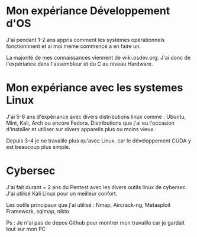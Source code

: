# Mon expériance Développement d'OS #

J'ai pendant 1-2 ans appris comment les systemes opérationnels fonctionnnent et ai moi meme commencé a en faire un.

La majorité de mes connaissances viennent de wiki.osdev.org. J'ai donc de l'expériance dans l'assembleur et du C au niveau Hardware. 

# Mon expériance avec les systemes Linux #

J'ai 5-6 ans d'expériance avec divers distributions linux comme : Ubuntu, Mint, Kali, Arch ou encore Fedora. Distributions que j'ai eu l'occasion d'installer et utiliser sur divers appareils plus ou moins vieux.

Depuis 3-4 je ne travaille plus qu'avec Linux, car le développement CUDA y est beaucoup plus simple.

# Cybersec #

J'ai fait durant ~ 2 ans du Pentest avec les divers outils linux de cybersec. J'ai utilisé Kali Linux pour un meilleur confort.

Les outils principaux que j'ai utilisé : Nmap, Aircrack-ng, Metasploit Framework, sqlmap, nikto



Ps : Je n'ai pas de depos Github pour montrer mon travaille car je gardait tout sur mon PC
